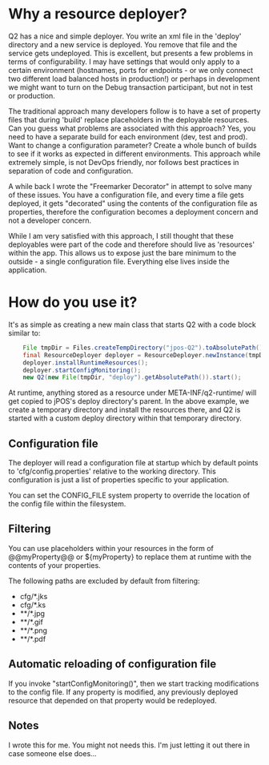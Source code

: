 # Why a resource deployer?

Q2 has a nice and simple deployer. You write an xml file in the 'deploy'
directory and a new service is deployed. You remove that file and the 
service gets undeployed. This is excellent, but presents a few problems 
in terms of configurability. 
I may have settings that would only apply to a certain 
environment (hostnames, ports for endpoints - or we only connect
two different load balanced hosts in production!) or perhaps in development
we might want to turn on the Debug transaction participant, but not in test 
or production.

The traditional approach many developers follow is to have a set of property
files that during 'build' replace placeholders in the deployable resources.
Can you guess what problems are associated with this approach? Yes, you need
to have a separate build for each environment (dev, test and prod).
Want to change a configuration parameter? Create a whole bunch of builds to see
if it works as expected in different environments. 
This approach while extremely simple, is not DevOps
friendly, nor follows best practices in separation of code and configuration.

A while back I wrote the "Freemarker Decorator" in attempt to solve many of these
issues. You have a configuration file, and every time a file gets deployed,
it gets "decorated" using the contents of the configuration file as properties,
therefore the configuration becomes a deployment concern and not a developer 
concern.

While I am very satisfied with this approach, I still thought that these deployables 
were part of the code and therefore should live as 'resources' within the app. This 
allows us to expose just the bare minimum to the outside - a single configuration file.
Everything else lives inside the application.

# How do you use it?

It's as simple as creating a new main class that starts Q2 with a code block similar to: 

```java
    File tmpDir = Files.createTempDirectory("jpos-Q2").toAbsolutePath().toFile();
    final ResourceDeployer deployer = ResourceDeployer.newInstance(tmpDir);
    deployer.installRuntimeResources();
    deployer.startConfigMonitoring();
    new Q2(new File(tmpDir, "deploy").getAbsolutePath()).start();
```
  
At runtime, anything stored as a resource under META-INF/q2-runtime/ will get copied 
to jPOS's deploy directory's parent. In the above example, we create a temporary directory
 and install the resources there, and Q2 is started with a custom deploy directory within
 that temporary directory.

## Configuration file

The deployer will read a configuration file at startup which by default points to 'cfg/config.properties'
relative to the working directory. This configuration is just a list of properties specific to your 
application.

You can set the CONFIG_FILE system property 
to override the location of the config file within the filesystem.
 
## Filtering

You can use placeholders within your resources in the form of @@myProperty@@ or ${myProperty} 
to replace them at runtime with the contents of your properties.

The following paths are excluded by default from filtering:

- cfg/*.jks
- cfg/*.ks
- **/*.jpg
- **/*.gif
- **/*.png
- **/*.pdf

## Automatic reloading of configuration file

If you invoke "startConfigMonitoring()", then we start tracking modifications 
to the config file. If any property is modified, any previously deployed resource
that depended on that property would be redeployed.

## Notes

I wrote this for me. You might not needs this. I'm just letting it out there in case someone else does...

